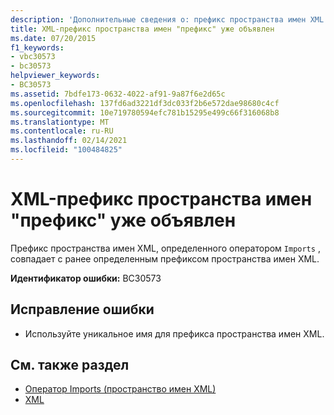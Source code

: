 ```yaml
---
description: 'Дополнительные сведения о: префикс пространства имен XML "префикс" уже объявлен'
title: XML-префикс пространства имен "префикс" уже объявлен
ms.date: 07/20/2015
f1_keywords:
- vbc30573
- bc30573
helpviewer_keywords:
- BC30573
ms.assetid: 7bdfe173-0632-4022-af91-9a87f6e2d65c
ms.openlocfilehash: 137fd6ad3221df3dc033f2b6e572dae98680c4cf
ms.sourcegitcommit: 10e719780594efc781b15295e499c66f316068b8
ms.translationtype: MT
ms.contentlocale: ru-RU
ms.lasthandoff: 02/14/2021
ms.locfileid: "100484825"
---
```

# <a name="xml-namespace-prefix-prefix-is-already-declared"></a>XML-префикс пространства имен "префикс" уже объявлен

Префикс пространства имен XML, определенного оператором `Imports` , совпадает с ранее определенным префиксом пространства имен XML.  
  
 **Идентификатор ошибки:** BC30573  
  
## <a name="to-correct-this-error"></a>Исправление ошибки  
  
- Используйте уникальное имя для префикса пространства имен XML.  
  
## <a name="see-also"></a>См. также раздел

- [Оператор Imports (пространство имен XML)](../language-reference/statements/imports-statement-xml-namespace.md)
- [XML](../programming-guide/language-features/xml/index.md)
